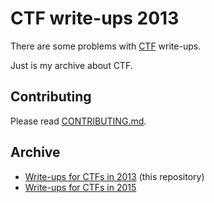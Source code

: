 ﻿# CTF write-ups 2013

There are some problems with [CTF](https://ctftime.org/ctf-wtf/) write-ups. 

Just is my archive about CTF.


## Contributing

Please read [CONTRIBUTING.md](CONTRIBUTING.md).

## Archive

* [Write-ups for CTFs in 2013](https://github.com/sft-hardwork/CTFs/tree/master/write-ups-2013) (this repository)
* [Write-ups for CTFs in 2015](https://github.com/sft-hardwork/CTFs/tree/master/write-ups-2015)